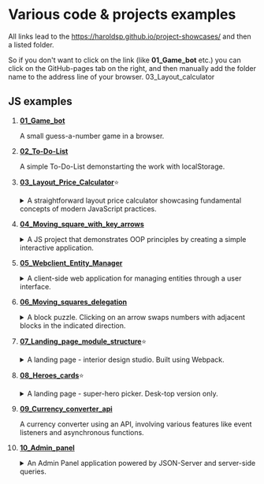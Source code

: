 # Various code & projects examples

All links lead to the https://haroldsp.github.io/project-showcases/ and then a listed folder.

So if you don't want to click on the link (like **01_Game_bot** etc.) you can click on the GitHub-pages tab on the right, and then manually add the folder name to the address line of your browser. 03_Layout_calculator

## JS examples

1. [**01_Game_bot**](https://haroldsp.github.io/project-showcases/01_Game_bot/)

    A small guess-a-number game in a browser.

2. [**02_To-Do-List**](https://haroldsp.github.io/project-showcases/02_To-Do-List/)

    A simple To-Do-List demonstarting the work with localStorage.

3. [**03_Layout_Price_Calculator**](https://haroldsp.github.io/project-showcases/03_Layout_Price_Calculator/):star:
    <details>
    <summary>А straightforward layout price calculator showcasing fundamental concepts of modern JavaScript practices.</summary>
    This calculator supports two languages and stores user preferences in the localStorage. Given the project's small scale and the presence of only two 
    languages, it employs a non-localization approach, resulting in duplicated content and functions. The original project with different branches representing step-by-step development can be found in this archived [repo] 
    (https://github.com/HaroldSP/JS_course).
    </details>
4. [**04_Moving_square_with_key_arrows**](https://haroldsp.github.io/project-showcases/04_Moving_square_with_key_arrows)
    <details>
    <summary>A JS project that demonstrates OOP principles by creating a simple interactive application.</summary>
    The main focus of the project is a red square that can be moved on the screen using arrow keys. 
    The project emphasizes the use of OOP concepts such as inheritance, prototypes, constructors, and classes to achieve interactive behavior.
    </details>

5. [**05_Webclient_Entity_Manager**](https://haroldsp.github.io/project-showcases/05_Webclient_Entity_Manager)
    <details>
    <summary>A client-side web application for managing entities through a user interface.</summary>
    The application uses object-oriented principles, including inheritance, to define classes with various properties. Users can create entities by filling out a form with fields corresponding to the properties of the chosen 
    class. Upon saving, entities are created based on the selected subclass, stored in an array, and persisted in local storage. The entities are displayed in a table, and users can delete them, which removes them from the 
    array, local storage, and the table. The data is preserved across page refreshes.
    </details>

6. [**06_Moving_squares_delegation**](https://haroldsp.github.io/project-showcases/06_Moving_squares_delegation)
    <details>
    <summary>A block puzzle. Clicking on an arrow swaps numbers with adjacent blocks in the indicated direction.</summary>
    It uses event delegation to handle clicks efficiently and includes a reset button to return the blocks to their original order.
    The script also ensures valid swaps and prevents out-of-bound moves. Desktop version only.
    </details>

7. [**07_Landing_page_module_structure**](https://haroldsp.github.io/project-showcases/07_Landing_page_module_structure/dist):star:
    <details>
    <summary>A landing page - interior design studio. Built using Webpack.</summary>
    Showcasing a variety of web development techniques. The project demonstrates effective usage of modal windows, event delegation, sliders (both custom and Swiper-based), form validation with regular expressions, and diverse animations. All of these features come together to create an engaging and interactive user experience.
    </details>

8. [**08_Heroes_cards**](https://haroldsp.github.io/project-showcases/08_Heroes_cards/dist):star:
    <details>
    <summary>A landing page - super-hero picker. Desk-top version only.</summary>
    This repository features a dynamic landing page where users can explore and select hero cards. The project leverages a local database file for efficient data management. Smooth animations and event listeners enhance user interaction, while asynchronous functions ensure seamless data fetching. The use of Webpack optimizes code organization and project build
    </details>

9. [**09_Currency_converter_api**](https://haroldsp.github.io/project-showcases/09_Currency_converter_api)

    A currency converter using an API, involving various features like event listeners and asynchronous functions.

10. [**10_Admin_panel**](https://haroldsp.github.io/project-showcases/10_Admin_panel)
    <details>
    <summary>An Admin Panel application powered by JSON-Server and server-side queries.</summary>
    It offers functionalities such as user management including editing, deleting, and sorting based on attributes like having children or access privileges. The interface allows for searching user names, filtering users by those with children or access, and viewing all users. Due to GitHub Pages limitations, starting the JSON Server locally is necessary to experience its comprehensive features, which means that you need to git clone either all showcases repo or just 10_Admin_panel folder.

    `npm init -y` or `npm init` to set up environment manually

    `npm install webpack webpack-cli --save-dev` install webpack

    `npm install -g json-server` install json server

    `json-server --watch db/db.json --port=4545` start a server

    Double check paths.

    Finally, it should look like this:
    ![image](https://github.com/HaroldSP/project-showcases/assets/55085987/5dd7aead-e23e-46ae-bc85-9916ba6675bc)

    </details>
